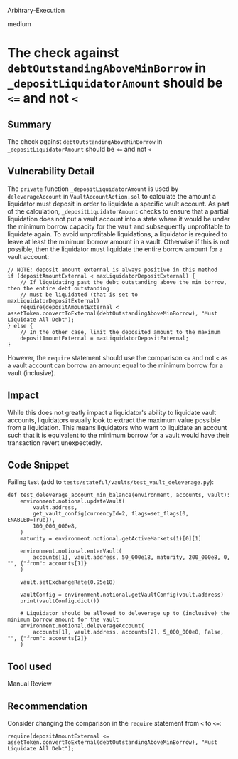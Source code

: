 Arbitrary-Execution

medium

# The check against `debtOutstandingAboveMinBorrow` in `_depositLiquidatorAmount` should be `<=` and not `<`

## Summary
The check against `debtOutstandingAboveMinBorrow` in `_depositLiquidatorAmount` should be `<=` and not `<`

## Vulnerability Detail
The `private` function `_depositLiquidatorAmount` is used by `deleverageAccount` in `VaultAccountAction.sol` to calculate the amount a liquidator must deposit in order to liquidate a specific vault account. As part of the calculation, `_depositLiquidatorAmount` checks to ensure that a partial liquidation does not put a vault account into a state where it would be under the minimum borrow capacity for the vault and subsequently unprofitable to liquidate again. To avoid unprofitable liquidations, a liquidator is required to leave at least the minimum borrow amount in a vault. Otherwise if this is not possible, then the liquidator must liquidate the entire borrow amount for a vault account:

```solidity
// NOTE: deposit amount external is always positive in this method
if (depositAmountExternal < maxLiquidatorDepositExternal) {
    // If liquidating past the debt outstanding above the min borrow, then the entire debt outstanding
    // must be liquidated (that is set to maxLiquidatorDepositExternal)
    require(depositAmountExternal < assetToken.convertToExternal(debtOutstandingAboveMinBorrow), "Must Liquidate All Debt");
} else {
    // In the other case, limit the deposited amount to the maximum
    depositAmountExternal = maxLiquidatorDepositExternal;
}
```

However, the `require` statement should use the comparison `<=` and not `<` as a vault account can borrow an amount equal to the minimum borrow for a vault (inclusive).

## Impact
While this does not greatly impact a liquidator's ability to liquidate vault accounts, liquidators usually look to extract the maximum value possible from a liquidation. This means liquidators who want to liquidate an account such that it is equivalent to the minimum borrow for a vault would have their transaction revert unexpectedly.

## Code Snippet
Failing test (add to `tests/stateful/vaults/test_vault_deleverage.py`):
```python3
def test_deleverage_account_min_balance(environment, accounts, vault):
    environment.notional.updateVault(
        vault.address,
        get_vault_config(currencyId=2, flags=set_flags(0, ENABLED=True)),
        100_000_000e8,
    )
    maturity = environment.notional.getActiveMarkets(1)[0][1]

    environment.notional.enterVault(
        accounts[1], vault.address, 50_000e18, maturity, 200_000e8, 0, "", {"from": accounts[1]}
    )

    vault.setExchangeRate(0.95e18)

    vaultConfig = environment.notional.getVaultConfig(vault.address)
    print(vaultConfig.dict())

    # Liquidator should be allowed to deleverage up to (inclusive) the minimum borrow amount for the vault
    environment.notional.deleverageAccount(
        accounts[1], vault.address, accounts[2], 5_000_000e8, False, "", {"from": accounts[2]}
    )
```

## Tool used

Manual Review

## Recommendation
Consider changing the comparison in the `require` statement from `<` to `<=`:

```solidity
require(depositAmountExternal <= assetToken.convertToExternal(debtOutstandingAboveMinBorrow), "Must Liquidate All Debt");
```
